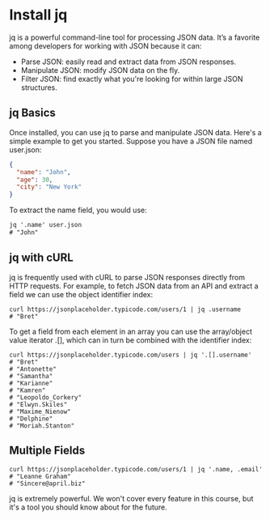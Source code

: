 # Install jq

jq is a powerful command-line tool for processing JSON data. It’s a favorite among developers for working with JSON because it can:

- Parse JSON: easily read and extract data from JSON responses.
- Manipulate JSON: modify JSON data on the fly.
- Filter JSON: find exactly what you're looking for within large JSON structures.

## jq Basics

Once installed, you can use jq to parse and manipulate JSON data. Here's a simple example to get you started. Suppose you have a JSON file named user.json:

```json
{
  "name": "John",
  "age": 30,
  "city": "New York"
}
```

To extract the name field, you would use:

```txt
jq '.name' user.json
# "John"
```

## jq with cURL

jq is frequently used with cURL to parse JSON responses directly from HTTP requests. For example, to fetch JSON data from an API and extract a field we can use the object identifier index:

```
curl https://jsonplaceholder.typicode.com/users/1 | jq .username
# "Bret"
```

To get a field from each element in an array you can use the array/object value iterator .[], which can in turn be combined with the identifier index:

```
curl https://jsonplaceholder.typicode.com/users | jq '.[].username'
# "Bret"
# "Antonette"
# "Samantha"
# "Karianne"
# "Kamren"
# "Leopoldo_Corkery"
# "Elwyn.Skiles"
# "Maxime_Nienow"
# "Delphine"
# "Moriah.Stanton"
```

## Multiple Fields

```
curl https://jsonplaceholder.typicode.com/users/1 | jq '.name, .email'
# "Leanne Graham"
# "Sincere@april.biz"
```

jq is extremely powerful. We won't cover every feature in this course, but it's a tool you should know about for the future.
